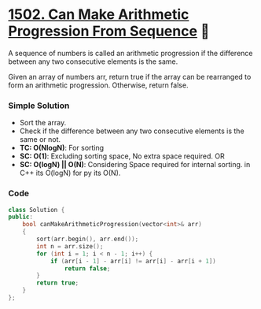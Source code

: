 # [1502. Can Make Arithmetic Progression From Sequence](https://leetcode.com/problems/can-make-arithmetic-progression-from-sequence/) 🌟

A sequence of numbers is called an arithmetic progression if the difference between any two consecutive elements is the same.

Given an array of numbers arr, return true if the array can be rearranged to form an arithmetic progression. Otherwise, return false.

### Simple Solution

-   Sort the array.
-   Check if the difference between any two consecutive elements is the same or not.
-   **TC: O(NlogN)**: For sorting
-   **SC: O(1)**: Excluding sorting space, No extra space required. OR
-   **SC: O(logN) || O(N)**: Considering Space required for internal sorting. in C++ its O(logN) for py its O(N).

### Code

```cpp
class Solution {
public:
    bool canMakeArithmeticProgression(vector<int>& arr)
    {
        sort(arr.begin(), arr.end());
        int n = arr.size();
        for (int i = 1; i < n - 1; i++) {
            if (arr[i - 1] - arr[i] != arr[i] - arr[i + 1])
                return false;
        }
        return true;
    }
};
```
